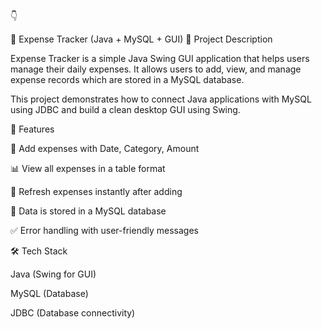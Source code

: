 👇

📌 Expense Tracker (Java + MySQL + GUI)
📖 Project Description

Expense Tracker is a simple Java Swing GUI application that helps users manage their daily expenses.
It allows users to add, view, and manage expense records which are stored in a MySQL database.

This project demonstrates how to connect Java applications with MySQL using JDBC and build a clean desktop GUI using Swing.

🚀 Features

📅 Add expenses with Date, Category, Amount

📊 View all expenses in a table format

🔄 Refresh expenses instantly after adding

💾 Data is stored in a MySQL database

✅ Error handling with user-friendly messages

🛠 Tech Stack

Java (Swing for GUI)

MySQL (Database)

JDBC (Database connectivity)
